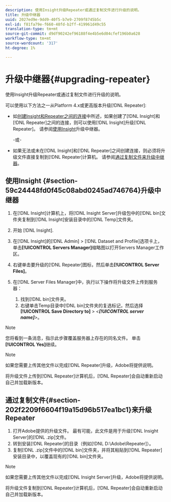```yaml
---
description: 使用Insight升级Repeater或通过复制文件进行升级的说明。
title: 升级中继器
uuid: 2027ed9e-9dd9-40f5-b7e9-2709f8745b5c
exl-id: f81fa79e-f660-48fd-b2ff-419961d49c55
translation-type: tm+mt
source-git-commit: d9df90242ef96188f4e4b5e6d04cfef196b0a628
workflow-type: tm+mt
source-wordcount: '317'
ht-degree: 1%

---
```


# 升级中继器{#upgrading-repeater}

使用Insight升级Repeater或通过复制文件进行升级的说明。

可以使用以下方法之一从Platform 4.x或更高版本升级[!DNL Repeater]:

* 如[创建Insight和Repeater之间的连接](../../../../home/c-inst-svr/c-rptr-fntly/c-cnfg-rptr-fntly/t-crt-conn-ins-rptr.md#task-785bfe5f0e31484683e4345038add118)中所述，如果创建了[!DNL Insight]和[!DNL Repeater]之间的连接，则可以使用[!DNL Insight]升级[!DNL Repeater]。 请参阅[使用Insight](../../../../home/c-inst-svr/c-upgrd-uninst-sftwr/c-upgrd-sftwr/c-upgrd-rptr.md#section-59c24448fd0f45c08abd0245ad746764)升级中继器。

   -或-

* 如果无法或未在[!DNL Insight]和[!DNL Repeater]之间创建连接，则必须将升级文件直接复制到[!DNL Repeater]计算机。 请参阅[通过复制文件来升级中继器](../../../../home/c-inst-svr/c-upgrd-uninst-sftwr/c-upgrd-sftwr/c-upgrd-rptr.md#section-202f2209f6604f19a15d96b517ea1bc1)。

## 使用Insight {#section-59c24448fd0f45c08abd0245ad746764}升级中继器

1. 在[!DNL Insight]计算机上，将[!DNL Insight Server]升级包中的[!DNL bin]文件夹复制到[!DNL Insight]安装目录中的[!DNL Temp]文件夹。
1. 开始 [!DNL Insight].
1. 在[!DNL Insight]的[!DNL Admin] > [!DNL Dataset and Profile]选项卡上，单击&#x200B;**[!UICONTROL Servers Manager]**&#x200B;缩略图以打开Servers Manager工作区。
1. 右键单击要升级的[!DNL Repeater]图标，然后单击&#x200B;**[!UICONTROL Server Files]**。
1. 在[!DNL Server Files Manager]中，执行以下操作将升级文件上传到服务器：

   1. 找到[!DNL bin]文件夹。
   1. 右键单击Temp目录中[!DNL bin]文件夹的复选标记，然后选择&#x200B;**[!UICONTROL Save Directory to]** > *&lt;**[!UICONTROL server name]**>*。

>[!NOTE]
>
>您将看到一条消息，指示此步骤覆盖服务器上存在的同名文件。 单击&#x200B;**[!UICONTROL Yes]**&#x200B;继续。

>[!NOTE]
>
>如果您需要上传其他文件以完成[!DNL Repeater]升级，Adobe将提供说明。

将升级文件上传到[!DNL Repeater]计算机后，[!DNL Repeater]会自动重新启动自己并加载新版本。

## 通过复制文件{#section-202f2209f6604f19a15d96b517ea1bc1}来升级Repeater

1. 打开Adobe提供的升级文件。 最有可能，此文件是用于升级[!DNL Insight Server]的[!DNL .zip]文件。
1. 转到安装[!DNL Repeater]的目录（例如[!DNL D:\Adobe\Repeater]）。
1. 复制[!DNL .zip]文件中的[!DNL bin]文件夹，并将其粘贴到[!DNL Repeater]安装目录中，以覆盖现有的[!DNL bin]文件夹。

>[!NOTE]
>
>如果您需要上传其他文件以完成[!DNL Insight Server]升级，Adobe将提供说明。

将升级文件复制到[!DNL Repeater]计算机后，[!DNL Repeater]会自动重新启动自己并加载新版本。

